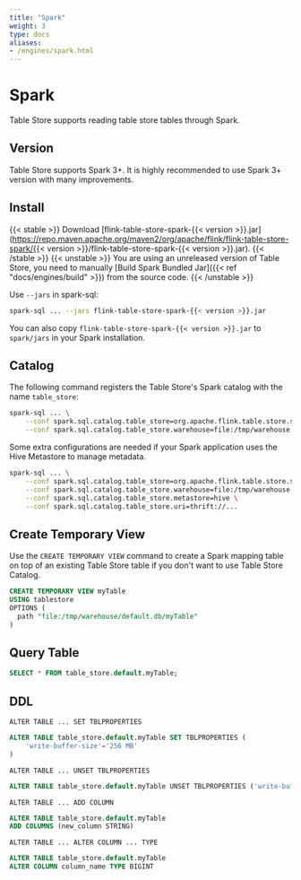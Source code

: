 ```yaml
---
title: "Spark"
weight: 3
type: docs
aliases:
- /engines/spark.html
---
```

<!--
Licensed to the Apache Software Foundation (ASF) under one
or more contributor license agreements.  See the NOTICE file
distributed with this work for additional information
regarding copyright ownership.  The ASF licenses this file
to you under the Apache License, Version 2.0 (the
"License"); you may not use this file except in compliance
with the License.  You may obtain a copy of the License at

  http://www.apache.org/licenses/LICENSE-2.0

Unless required by applicable law or agreed to in writing,
software distributed under the License is distributed on an
"AS IS" BASIS, WITHOUT WARRANTIES OR CONDITIONS OF ANY
KIND, either express or implied.  See the License for the
specific language governing permissions and limitations
under the License.
-->

# Spark

Table Store supports reading table store tables through Spark.

## Version

Table Store supports Spark 3+. It is highly recommended to use Spark 3+ version with many improvements.

## Install

{{< stable >}}
Download [flink-table-store-spark-{{< version >}}.jar](https://repo.maven.apache.org/maven2/org/apache/flink/flink-table-store-spark/{{< version >}}/flink-table-store-spark-{{< version >}}.jar).
{{< /stable >}}
{{< unstable >}}
You are using an unreleased version of Table Store, you need to manually [Build Spark Bundled Jar]({{< ref "docs/engines/build" >}}) from the source code.
{{< /unstable >}}

Use `--jars` in spark-sql:
```bash
spark-sql ... --jars flink-table-store-spark-{{< version >}}.jar
```

You can also copy `flink-table-store-spark-{{< version >}}.jar` to `spark/jars` in your Spark installation.

## Catalog

The following command registers the Table Store's Spark catalog with the name `table_store`:

```bash
spark-sql ... \
    --conf spark.sql.catalog.table_store=org.apache.flink.table.store.spark.SparkCatalog \
    --conf spark.sql.catalog.table_store.warehouse=file:/tmp/warehouse
```

Some extra configurations are needed if your Spark application uses the Hive Metastore to manage metadata.

```bash
spark-sql ... \
    --conf spark.sql.catalog.table_store=org.apache.flink.table.store.spark.SparkCatalog \
    --conf spark.sql.catalog.table_store.warehouse=file:/tmp/warehouse \
    --conf spark.sql.catalog.table_store.metastore=hive \
    --conf spark.sql.catalog.table_store.uri=thrift://...
```

## Create Temporary View

Use the `CREATE TEMPORARY VIEW` command to create a Spark mapping table on top of
an existing Table Store table if you don't want to use Table Store Catalog.

```sql
CREATE TEMPORARY VIEW myTable
USING tablestore
OPTIONS (
  path "file:/tmp/warehouse/default.db/myTable"
)
```

## Query Table

```sql
SELECT * FROM table_store.default.myTable;
```

## DDL

`ALTER TABLE ... SET TBLPROPERTIES`
```sql
ALTER TABLE table_store.default.myTable SET TBLPROPERTIES (
    'write-buffer-size'='256 MB'
)
```

`ALTER TABLE ... UNSET TBLPROPERTIES`
```sql
ALTER TABLE table_store.default.myTable UNSET TBLPROPERTIES ('write-buffer-size')
```

`ALTER TABLE ... ADD COLUMN`
```sql
ALTER TABLE table_store.default.myTable
ADD COLUMNS (new_column STRING)
```

`ALTER TABLE ... ALTER COLUMN ... TYPE`
```sql
ALTER TABLE table_store.default.myTable
ALTER COLUMN column_name TYPE BIGINT
```
